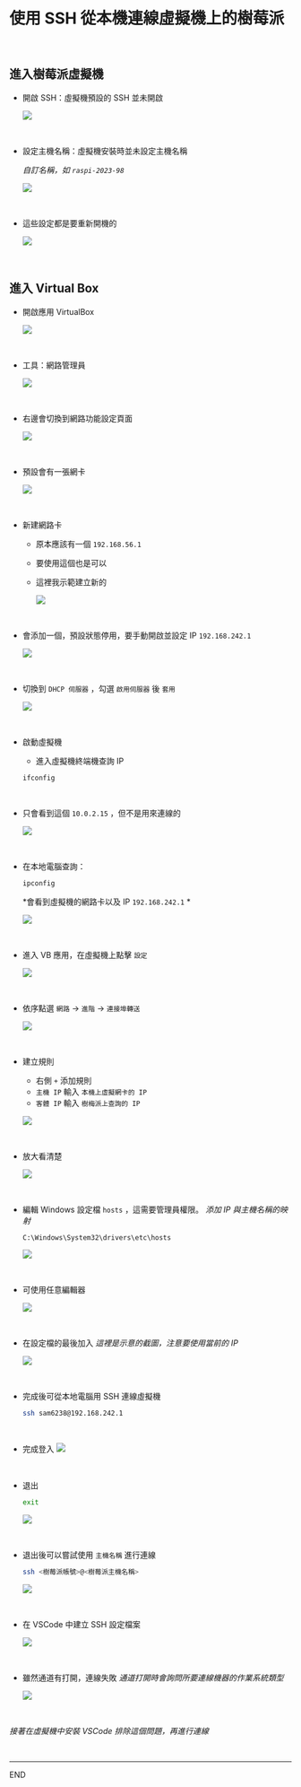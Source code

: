 # 使用 SSH 從本機連線虛擬機上的樹莓派

</br>

## 進入樹莓派虛擬機

- 開啟 SSH：虛擬機預設的 SSH 並未開啟
  
  ![](images/img_01.png)

</br>

- 設定主機名稱：虛擬機安裝時並未設定主機名稱

  *自訂名稱，如 `raspi-2023-98`*

  ![](images/img_02.png)

</br>

- 這些設定都是要重新開機的

  ![](images/img_03.png)



</br>

## 進入 Virtual Box

- 開啟應用 VirtualBox

  ![](images/img_04.png)

</br>

- 工具：網路管理員

  ![](images/img_05.png)

</br>

- 右邊會切換到網路功能設定頁面

  ![](images/img_06.png)

</br>

- 預設會有一張網卡

  ![](images/img_07.png)

</br>

- 新建網路卡

  - 原本應該有一個 `192.168.56.1`
  - 要使用這個也是可以
  - 這裡我示範建立新的

    ![](images/img_08.png)

</br>

- 會添加一個，預設狀態停用，要手動開啟並設定 IP `192.168.242.1`

  ![](images/img_09.png)

</br>

- 切換到 `DHCP 伺服器` ，勾選 `啟用伺服器` 後 `套用`

  ![](images/img_10.png)

</br>

- 啟動虛擬機

  - 進入虛擬機終端機查詢 IP

  ```bash
  ifconfig
  ```

</br>

  - 只會看到這個 `10.0.2.15` ，但不是用來連線的

    ![](images/img_11.png)

</br>

- 在本地電腦查詢：

  ```bash
  ipconfig
  ```

  *會看到虛擬機的網路卡以及 IP `192.168.242.1` *

  ![](images/img_12.png)

</br>

- 進入 VB 應用，在虛擬機上點擊 `設定`

  ![](images/img_13.png)

</br>

- 依序點選 `網路` -> `進階` -> `連接埠轉送`

  ![](images/img_14.png)

</br>

- 建立規則

  - 右側 `+` 添加規則
  - `主機 IP` 輸入 `本機上虛擬網卡的 IP`
  - `客體 IP` 輸入 `樹梅派上查詢的 IP`

  ![](images/img_15.png)

</br>

- 放大看清楚

  ![](images/img_16.png)

</br>

- 編輯 Windows 設定檔 `hosts` ，這需要管理員權限。
  *添加 IP 與主機名稱的映射*
    ```shell
    C:\Windows\System32\drivers\etc\hosts
    ```
 
  ![](images/img_17.png)

</br>

- 可使用任意編輯器
  
  ![](images/img_18.png)

</br>

- 在設定檔的最後加入
  *這裡是示意的截圖，注意要使用當前的 IP*

  ![](images/img_19.png)

</br>

- 完成後可從本地電腦用 SSH 連線虛擬機
    ```bash
    ssh sam6238@192.168.242.1
    ```

</br>

- 完成登入
  ![](images/img_20.png)

</br>

- 退出
    ```bash
    exit
    ```
    
    ![](images/img_21.png)

</br>

- 退出後可以嘗試使用 `主機名稱` 進行連線
    ```bash
    ssh <樹莓派帳號>@<樹莓派主機名稱>
    ```
    
    ![](images/img_22.png)

</br>

- 在 VSCode 中建立 SSH 設定檔案
  
  ![](images/img_23.png)

</br>

- 雖然通道有打開，連線失敗
  *通道打開時會詢問所要連線機器的作業系統類型*
  
  ![](images/img_24.png)
  
</br>

  *接著在虛擬機中安裝 VSCode 排除這個問題，再進行連線*

</br>

---

END